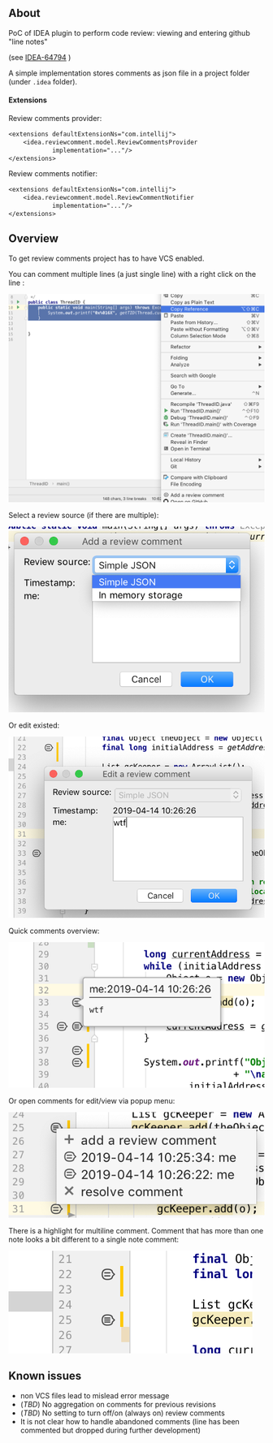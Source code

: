 ## About

PoC of IDEA plugin to perform code review: viewing and entering github "line notes"

(see [IDEA-64794](https://youtrack.jetbrains.com/issue/IDEA-64794) )

A simple implementation stores comments as json file in a project folder (under `.idea` folder).

#### Extensions
Review comments provider:
```
<extensions defaultExtensionNs="com.intellij">
    <idea.reviewcomment.model.ReviewCommentsProvider
            implementation="..."/>
</extensions>
```

Review comments notifier:
```
<extensions defaultExtensionNs="com.intellij">
    <idea.reviewcomment.model.ReviewCommentNotifier
            implementation="..."/>
</extensions>
```


## Overview

To get review comments project has to have VCS enabled.

You can comment multiple lines (a just single line) with a right click on the line :

![](https://raw.githubusercontent.com/vladimirdolzhenko/reviewcomment/master/images/popup.png?raw=true)


Select a review source (if there are multiple):

![](https://raw.githubusercontent.com/vladimirdolzhenko/reviewcomment/master/images/new_comment_editor.png?raw=true)


Or edit existed:

![](https://raw.githubusercontent.com/vladimirdolzhenko/reviewcomment/master/images/comment_editor.png?raw=true)

Quick comments overview:

![](https://raw.githubusercontent.com/vladimirdolzhenko/reviewcomment/master/images/tooltip.png?raw=true)

Or open comments for edit/view via popup menu:

![](https://raw.githubusercontent.com/vladimirdolzhenko/reviewcomment/master/images/comments_popup.png?raw=true)


There is a highlight for multiline comment. Comment that has more than one note looks a bit different to a single note comment:

![](https://raw.githubusercontent.com/vladimirdolzhenko/reviewcomment/master/images/review_gutter_icons.png?raw=true)


## Known issues

* non VCS files lead to mislead error message
* (*TBD*) No aggregation on comments for previous revisions
* (*TBD*) No setting to turn off/on (always on) review comments
* It is not clear how to handle abandoned comments (line has been commented but dropped during further development)
